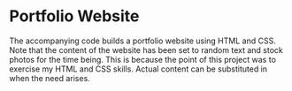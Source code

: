 # Portfolio Website

The accompanying code builds a portfolio website using HTML and CSS.
Note that the content of the website has been set to random text and stock photos for the time being.
This is because the point of this project was to exercise my HTML and CSS skills.
Actual content can be substituted in when the need arises.
